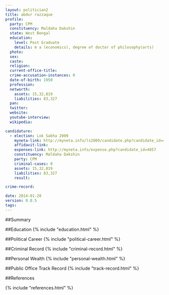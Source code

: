 ```yaml
---
layout: politician2
title: abdur razzaque
profile: 
  party: CPM
  constituency: Maldaha Dakshin
  state: West Bengal
  education: 
    level: Post Graduate
    details: m a (economics), degree of doctor of philosophy(arts)
  photo: 
  sex: 
  caste: 
  religion: 
  current-office-title: 
  crime-accusation-instances: 0
  date-of-birth: 1950
  profession: 
  networth: 
    assets: 15,32,819
    liabilities: 83,327
  pan: 
  twitter: 
  website: 
  youtube-interview: 
  wikipedia: 

candidature: 
  - election: Lok Sabha 2009
    myneta-link: http://myneta.info/ls2009/candidate.php?candidate_id=4857
    affidavit-link: 
    expenses-link: http://myneta.info/expense.php?candidate_id=4857
    constituency: Maldaha Dakshin 
    party: CPM
    criminal-cases: 0
    assets: 15,32,819
    liabilities: 83,327
    result:  

crime-record: 

date: 2014-01-28
version: 0.0.5
tags: 
---
```

##Summary


##Education
{% include "education.html" %}


##Political Career
{% include "political-career.html" %}


##Criminal Record
{% include "criminal-record.html" %}


##Personal Wealth
{% include "personal-wealth.html" %}


##Public Office Track Record
{% include "track-record.html" %}


##References


{% include "references.html" %}
